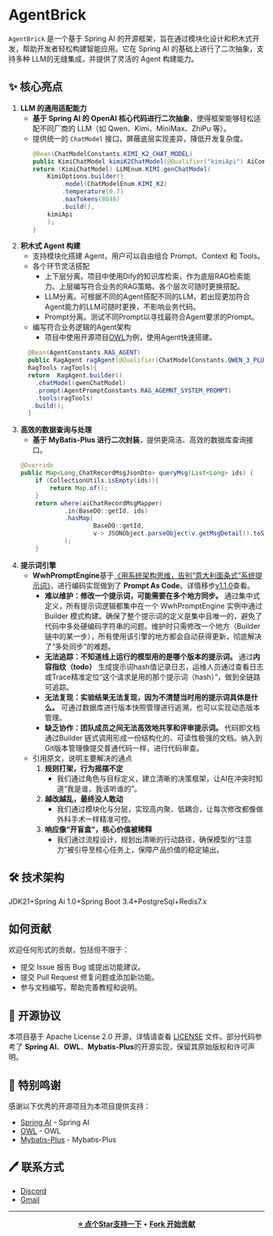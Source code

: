 # AgentBrick
`AgentBrick` 是一个基于 Spring AI 的开源框架，旨在通过模块化设计和积木式开发，帮助开发者轻松构建智能应用。它在 Spring AI 的基础上进行了二次抽象，支持多种 LLM的无缝集成，并提供了灵活的 Agent 构建能力。
## ✨ 核心亮点
1. **LLM 的通用适配能力**
    - **基于 Spring AI 的 OpenAI 核心代码进行二次抽象**，使得框架能够轻松适配不同厂商的 LLM（如 Qwen、Kimi、MiniMax、ZhiPu 等）。
    - 提供统一的 `ChatModel` 接口，屏蔽底层实现差异，降低开发复杂度。
      ```java
      @Bean(ChatModelConstants.KIMI_K2_CHAT_MODEL)
      public KimiChatModel kimiK2ChatModel(@Qualifier("kimiApi") AiCommonApi kimiApi){
      return (KimiChatModel) LLMEnum.KIMI.genChatModel(
          KimiOptions.builder()
              .model(ChatModelEnum.KIMI_K2)
              .temperature(0.7)
              .maxTokens(8048)
              .build(),
          kimiApi
          );
      }
      ```
2. **积木式 Agent 构建**
    - 支持模块化搭建 Agent，用户可以自由组合 Prompt、Context 和 Tools。
    - 各个环节灵活搭配
      - 上下层分离。项目中使用Dify的知识库检索，作为底层RAG检索能力。上层编写符合业务的RAG策略。各个层次可随时更换搭配。
      - LLM分离。可根据不同的Agent搭配不同的LLM，若出现更加符合Agent能力的LLM可随时更换，不影响业务代码。
      - Prompt分离。测试不同Prompt以寻找最符合Agent要求的Prompt。
    - 编写符合业务逻辑的Agent架构
      - 项目中使用开源项目[OWL](https://github.com/camel-ai/owl)为例，使用Agent快速搭建。
    ```java
      @Bean(AgentConstants.RAG_AGENT)
      public RagAgent ragAgent(@Qualifier(ChatModelConstants.QWEN_3_PLUS_CHAT_MODEL) QwenChatModel qwenChatModel,
      RagTools ragTools){
      return  RagAgent.builder()
        .chatModel(qwenChatModel)
        .prompt(AgentPromptConstants.RAG_AGEMNT_SYSTEM_PROMPT)
        .tools(ragTools)
       .build();
      }
    ```
3. **高效的数据查询与处理**
    - **基于 MyBatis-Plus 进行二次封装**，提供更简洁、高效的数据库查询接口。
    ```java
    @Override
    public Map<Long,ChatRecordMsgJsonDto> queryMsg(List<Long> ids) {
        if (CollectionUtils.isEmpty(ids)){
            return Map.of();
        }
        return where(aiChatRecordMsgMapper)
                .in(BaseDO::getId, ids)
                .hasMap(
                        BaseDO::getId,
                        v-> JSONObject.parseObject(v.getMsgDetail().toString(),ChatRecordMsgJsonDto.class)
                );
        }
      ```
4. **提示词引擎**
   - **WwhPromptEngine**基于[《用系统架构思维，告别“意大利面条式”系统提示词》](https://mp.weixin.qq.com/mp/wappoc_appmsgcaptcha?poc_token=HBklk2ijK9pQ3qAH_ONFjBenSAPcA2b1Crn6oqzA&target_url=https%3A%2F%2Fmp.weixin.qq.com%2Fs%3F__biz%3DMzIzOTU0NTQ0MA%3D%3D%26mid%3D2247551851%26idx%3D1%26sn%3D56c996d61163f1acba5b16eace33c511)，进行编码实现做到了 **Prompt As Code**。详情移步[v1.1.0](version/v1.1.0.md)查看。
     - **难以维护：修改一个提示词，可能需要在多个地方同步。** 通过集中式定义，所有提示词逻辑都集中在一个 WwhPromptEngine 实例中通过 Builder 模式构建。确保了整个提示词的定义是集中且唯一的，避免了代码中多处硬编码字符串的问题。维护时只需修改一个地方（Builder 链中的某一步），所有使用该引擎的地方都会自动获得更新，彻底解决了“多处同步”的难题。
     - **无法追踪：不知道线上运行的模型用的是哪个版本的提示词。** 通过**内容指纹（todo）** 生成提示词hash值记录日志，运维人员通过查看日志或Trace精准定位“这个请求是用的那个提示词（hash）”，做到全链路可追踪。
     - **无法复现：实验结果无法复现，因为不清楚当时用的提示词具体是什么。** 可通过数据库进行版本快照管理进行追溯，也可以实现动态版本管理。
     - **缺乏协作：团队成员之间无法高效地共享和评审提示词。** 代码即文档通过Builder 链式调用形成一份结构化的、可读性极强的文档。纳入到Git版本管理像提交普通代码一样，进行代码审查。
   - 引用原文，说明主要解决的通点
     1. **规则打架，行为摇摆不定**
        - 我们通过角色与目标定义，建立清晰的决策框架，让AI在冲突时知道“我是谁，我该听谁的”。
     2. **越改越乱，最终没人敢动**
        - 我们通过模块化与分层，实现高内聚、低耦合，让每次修改都像做外科手术一样精准可控。 
     3. **响应像“开盲盒”，核心价值被稀释**
        - 我们通过流程设计，规划出清晰的行动路径，确保模型的“注意力”被引导至核心任务上，保障产品价值的稳定输出。
## 🛠️ 技术架构
JDK21+Spring Ai 1.0+Spring Boot 3.4+PostgreSql+Redis7.x
## 如何贡献
欢迎任何形式的贡献，包括但不限于：
- 提交 Issue 报告 Bug 或提出功能建议。
- 提交 Pull Request 修复问题或添加新功能。
- 参与文档编写，帮助完善教程和说明。

## 📄 开源协议
本项目基于 Apache License 2.0 开源，详情请查看 [LICENSE](LICENSE) 文件。部分代码参考了 **Spring AI**、**OWL**、**Mybatis-Plus**的开源实现，保留其原始版权和许可声明。

## 🙏 特别鸣谢
感谢以下优秀的开源项目为本项目提供支持：
- [Spring AI](https://spring.io/projects/spring-ai) - Spring AI
- [OWL](https://github.com/camel-ai/owl) - OWL
- [Mybatis-Plus](https://github.com/baomidou/mybatis-plus) - Mybatis-Plus

## 🖊️  联系方式
- [Discord](https://discord.gg/jTcXXHPD3e)
- [Gmail](https://chenkai107cn@gmail.com)

---
<div align="center">


**[⭐ 点个Star支持一下](https://github.com/cKnight107/ai-agent-brick)** • **[ Fork 开始贡献](https://github.com/cKnight107/ai-agent-brick/fork)**
</div>